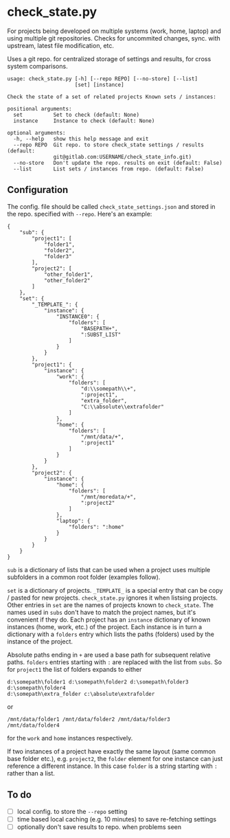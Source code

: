 # check_state.py

For projects being developed on multiple systems (work, home, laptop) and
using multiple git repositories.  Checks for uncommited changes, sync. with
upstream, latest file modification, etc.

Uses a git repo. for centralized storage of settings and results, for cross
system comparisons.

```
usage: check_state.py [-h] [--repo REPO] [--no-store] [--list]
                      [set] [instance]

Check the state of a set of related projects Known sets / instances:

positional arguments:
  set          Set to check (default: None)
  instance     Instance to check (default: None)

optional arguments:
  -h, --help   show this help message and exit
  --repo REPO  Git repo. to store check_state settings / results (default:
               git@gitlab.com:USERNAME/check_state_info.git)
  --no-store   Don't update the repo. results on exit (default: False)
  --list       List sets / instances from repo. (default: False)
```

## Configuration

The config. file should be called `check_state_settings.json` and stored in
the repo. specified with `--repo`.  Here's an example:

```
{
    "sub": {
        "project1": [
            "folder1",
            "folder2",
            "folder3"
        ],
        "project2": [
            "other_folder1",
            "other_folder2"
        ]
    },
    "set": {
        "_TEMPLATE_": {
            "instance": {
                "INSTANCE0": {
                    "folders": [
                        "BASEPATH+",
                        ":SUBST_LIST"
                    ]
                }
            }
        },
        "project1": {
            "instance": {
                "work": {
                    "folders": [
                        "d:\\somepath\\+",
                        ":project1",
                        "extra_folder",
                        "C:\\absolute\\extrafolder"
                    ]
                },
                "home": {
                    "folders": [
                        "/mnt/data/+",
                        ":project1"
                    ]
                }
            }
        },
        "project2": {
            "instance": {
                "home": {
                    "folders": [
                        "/mnt/moredata/+",
                        ":project2"
                    ]
                },
                "laptop": {
                    "folders": ":home"
                }
            }
        }
    }
}
```

`sub` is a dictionary of lists that can be used when a project uses
multiple subfolders in a common root folder (examples follow).

`set` is a dictionary of projects.  `_TEMPLATE_` is a special entry that
can be copy / pasted for new projects.  `check_state.py` ignores it when
listsing projects.  Other entries in `set` are the names of projects known
to `check_state`.  The names used in `subs` don't have to match the project
names, but it's convenient if they do.  Each project has an `instance`
dictionary of known instances (home, work, etc.) of the project.  Each
instance is in turn a dictionary with a `folders` entry which lists the
paths (folders) used by the instance of the project.

Absolute paths ending in `+` are used a base path for subsequent
relative paths.  `folders` entries starting with `:` are replaced with the
list from `subs`.  So for `project1` the list of folders expands to either

```
d:\somepath\folder1 d:\somepath\folder2 d:\somepath\folder3 d:\somepath\folder4
d:\somepath\extra_folder c:\absolute\extrafolder
```

or

```
/mnt/data/folder1 /mnt/data/folder2 /mnt/data/folder3 /mnt/data/folder4
```

for the `work` and `home` instances respectively.

If two instances of a project have exactly the same layout (same common
base folder etc.), e.g. `project2`, the `folder` element for one instance
can just reference a different instance.  In this case `folder` is a string
starting with `:` rather than a list.

## To do

 - [ ] local config. to store the `--repo` setting
 - [ ] time based local caching (e.g. 10 minutes) to save re-fetching settings
 - [ ] optionally don't save results to repo. when problems seen